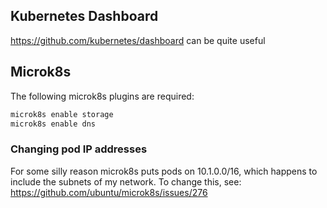 ## Kubernetes Dashboard
https://github.com/kubernetes/dashboard can be quite useful

## Microk8s
The following microk8s plugins are required:
```sh
microk8s enable storage
microk8s enable dns
```

### Changing pod IP addresses
For some silly reason microk8s puts pods on 10.1.0.0/16, which happens to include the subnets of my network. To change this, see: 
https://github.com/ubuntu/microk8s/issues/276
